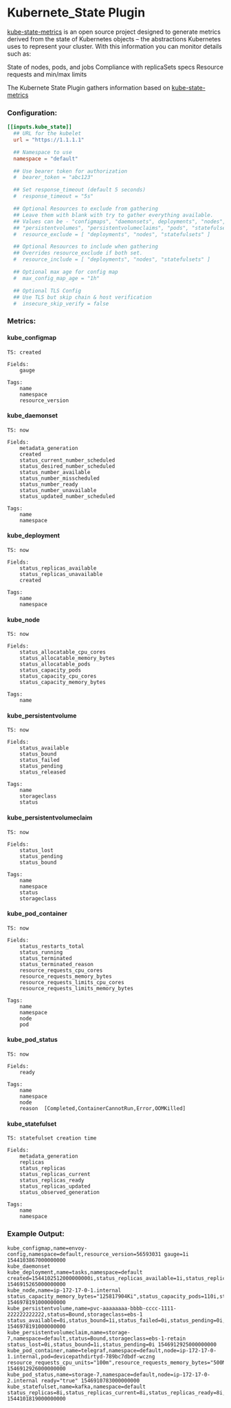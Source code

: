 # Kubernete_State Plugin
[kube-state-metrics](https://github.com/kubernetes/kube-state-metrics) is an open source project designed to generate metrics derived from the state of Kubernetes objects – the abstractions Kubernetes uses to represent your cluster. With this information you can monitor details such as:

State of nodes, pods, and jobs
Compliance with replicaSets specs
Resource requests and min/max limits

The Kubernete State Plugin gathers information based on [kube-state-metrics](https://github.com/kubernetes/kube-state-metrics)

### Configuration:

```toml
[[inputs.kube_state]]
  ## URL for the kubelet
  url = "https://1.1.1.1"

  ## Namespace to use
  namespace = "default"

  ## Use bearer token for authorization
  #  bearer_token = "abc123"

  ## Set response_timeout (default 5 seconds)
  #  response_timeout = "5s"

  ## Optional Resources to exclude from gathering
  ## Leave them with blank with try to gather everything available.
  ## Values can be - "configmaps", "daemonsets", deployments", "nodes",
  ## "persistentvolumes", "persistentvolumeclaims", "pods", "statefulsets"
  #  resource_exclude = [ "deployments", "nodes", "statefulsets" ]

  ## Optional Resources to include when gathering
  ## Overrides resource_exclude if both set.
  #  resource_include = [ "deployments", "nodes", "statefulsets" ]

  ## Optional max age for config map
  #  max_config_map_age = "1h"

  ## Optional TLS Config
  ## Use TLS but skip chain & host verification
  #  insecure_skip_verify = false
```

### Metrics:

#### kube_configmap
```
TS: created

Fields:
    gauge

Tags:
    name
    namespace
    resource_version
```

#### kube_daemonset
```
TS: now

Fields:
    metadata_generation
    created
    status_current_number_scheduled
    status_desired_number_scheduled
    status_number_available
    status_number_misscheduled
    status_number_ready
    status_number_unavailable
    status_updated_number_scheduled

Tags:
    name
    namespace
```

#### kube_deployment
```
TS: now

Fields:
    status_replicas_available
    status_replicas_unavailable
    created

Tags:
    name
    namespace
```

#### kube_node
```
TS: now

Fields:
    status_allocatable_cpu_cores
    status_allocatable_memory_bytes
    status_allocatable_pods
    status_capacity_pods
    status_capacity_cpu_cores
    status_capacity_memory_bytes

Tags:
    name
```

#### kube_persistentvolume
```
TS: now

Fields:
    status_available
    status_bound
    status_failed
    status_pending
    status_released

Tags:
    name
    storageclass
    status
```

#### kube_persistentvolumeclaim
```
TS: now

Fields:
    status_lost
    status_pending
    status_bound

Tags:
    name
    namespace
    status
    storageclass
```

#### kube_pod_container
```
TS: now

Fields:
    status_restarts_total
    status_running
    status_terminated
    status_terminated_reason
    resource_requests_cpu_cores
    resource_requests_memory_bytes
    resource_requests_limits_cpu_cores
    resource_requests_limits_memory_bytes

Tags:
    name
    namespace
    node
    pod
```

#### kube_pod_status
```
TS: now

Fields:
    ready

Tags:
    name
    namespace
    node
    reason  [Completed,ContainerCannotRun,Error,OOMKilled]
```

#### kube_statefulset
```
TS: statefulset creation time

Fields:
    metadata_generation
    replicas
    status_replicas
    status_replicas_current
    status_replicas_ready
    status_replicas_updated
    status_observed_generation

Tags:
    name
    namespace
```


### Example Output:

```
kube_configmap,name=envoy-config,namespace=default,resource_version=56593031 gauge=1i 1544103867000000000
kube_daemonset
kube_deployment,name=tasks,namespace=default created=1544102512000000000i,status_replicas_available=1i,status_replicas_unavailable=0i 1546915265000000000
kube_node,name=ip-172-17-0-1.internal status_capacity_memory_bytes="125817904Ki",status_capacity_pods=110i,status_allocatable_cpu_cores=16i,status_allocatable_memory_bytes="125715504Ki",status_allocatable_pods=110i,status_capacity_cpu_cores=16i 1546978191000000000
kube_persistentvolume,name=pvc-aaaaaaaa-bbbb-cccc-1111-222222222222,status=Bound,storageclass=ebs-1 status_available=0i,status_bound=1i,status_failed=0i,status_pending=0i,status_released=0i 1546978191000000000
kube_persistentvolumeclaim,name=storage-7,namespace=default,status=Bound,storageclass=ebs-1-retain status_lost=0i,status_bound=1i,status_pending=0i 1546912925000000000
kube_pod_container,name=telegraf,namespace=default,node=ip-172-17-0-1.internal,pod=devicepathdirtyd-789bc7dbdf-wczng resource_requests_cpu_units="100m",resource_requests_memory_bytes="500Mi",resource_limits_cpu_units="500m",resource_limits_memory_bytes="500Mi",status_restarts_total=1i,status_running=1i,status_terminated=0i,status_terminated_reasom="" 1546912926000000000
kube_pod_status,name=storage-7,namespace=default,node=ip-172-17-0-2.internal ready="true" 1546910783000000000
kube_statefulset,name=kafka,namespace=default status_replicas=8i,status_replicas_current=8i,status_replicas_ready=8i,status_replicas_updated=8i,replicas=8i,status_observed_generation=4i,metadata_generation=4i 1544101819000000000
```
